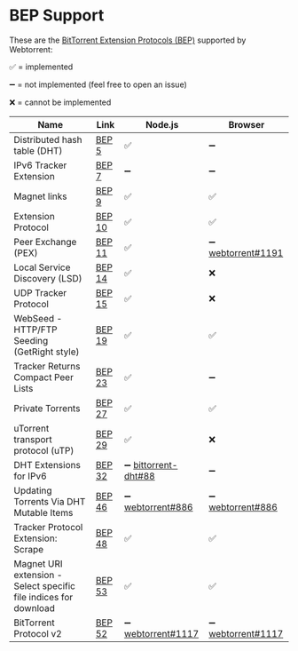 # BEP Support

These are the [BitTorrent Extension Protocols (BEP)](https://www.bittorrent.org/beps/bep_0001.html) supported by Webtorrent:

:white_check_mark: = implemented

:heavy_minus_sign: = not implemented (feel free to open an issue)

:x: = cannot be implemented

| Name | Link | Node.js | Browser |
|---|---|---|---|
| Distributed hash table (DHT) | [BEP 5](https://www.bittorrent.org/beps/bep_0005.html) | :white_check_mark: | :heavy_minus_sign: |
| IPv6 Tracker Extension | [BEP 7](https://www.bittorrent.org/beps/bep_0007.html) | :heavy_minus_sign: | :heavy_minus_sign: |
| Magnet links | [BEP 9](https://www.bittorrent.org/beps/bep_0009.html) | :white_check_mark: | :white_check_mark: |
| Extension Protocol | [BEP 10](https://www.bittorrent.org/beps/bep_0010.html) | :white_check_mark: | :white_check_mark: |
| Peer Exchange (PEX) | [BEP 11](https://www.bittorrent.org/beps/bep_0011.html) | :white_check_mark: | :heavy_minus_sign: [webtorrent#1191](https://github.com/webtorrent/webtorrent/issues/1191) |
| Local Service Discovery (LSD) | [BEP 14](https://www.bittorrent.org/beps/bep_0014.html) | :white_check_mark: | :x: |
| UDP Tracker Protocol | [BEP 15](https://www.bittorrent.org/beps/bep_0015.html) | :white_check_mark: | :x: |
| WebSeed - HTTP/FTP Seeding (GetRight style) | [BEP 19](https://www.bittorrent.org/beps/bep_0019.html) | :white_check_mark: | :white_check_mark: |
| Tracker Returns Compact Peer Lists | [BEP 23](https://www.bittorrent.org/beps/bep_0023.html) | :white_check_mark: | :heavy_minus_sign: |
| Private Torrents | [BEP 27](https://www.bittorrent.org/beps/bep_0027.html) | :white_check_mark: | :white_check_mark: |
| uTorrent transport protocol (uTP) | [BEP 29](https://www.bittorrent.org/beps/bep_0029.html) | :white_check_mark: | :x: |
| DHT Extensions for IPv6 | [BEP 32](https://www.bittorrent.org/beps/bep_0032.html) | :heavy_minus_sign: [bittorrent-dht#88](https://github.com/webtorrent/bittorrent-dht/issues/88) | :heavy_minus_sign: |
| Updating Torrents Via DHT Mutable Items | [BEP 46](https://www.bittorrent.org/beps/bep_0046.html) | :heavy_minus_sign: [webtorrent#886](https://github.com/webtorrent/webtorrent/issues/886) | :heavy_minus_sign: [webtorrent#886](https://github.com/webtorrent/webtorrent/issues/886) |
| Tracker Protocol Extension: Scrape | [BEP 48](https://www.bittorrent.org/beps/bep_0048.html) | :white_check_mark: | :white_check_mark: |
| Magnet URI extension - Select specific file indices for download | [BEP 53](https://www.bittorrent.org/beps/bep_0053.html) | :white_check_mark: | :white_check_mark: |
| BitTorrent Protocol v2 | [BEP 52](https://www.bittorrent.org/beps/bep_0052.html) | :heavy_minus_sign: [webtorrent#1117](https://github.com/webtorrent/webtorrent/issues/1117) | :heavy_minus_sign: [webtorrent#1117](https://github.com/webtorrent/webtorrent/issues/1117) |
